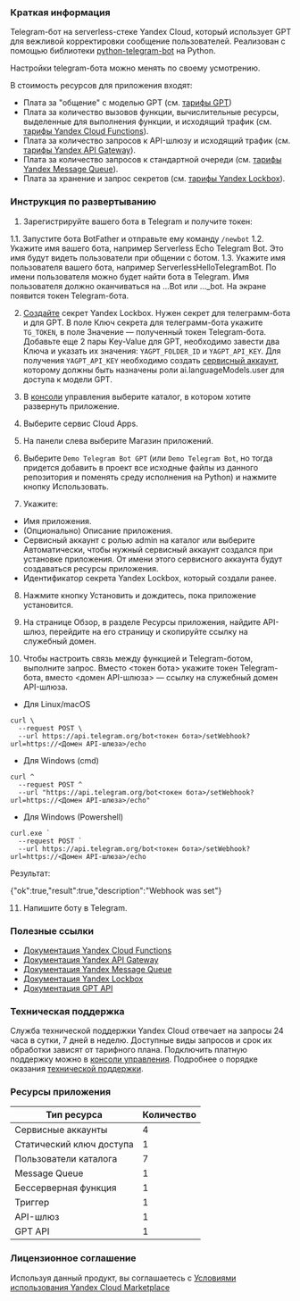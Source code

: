 ### Краткая информация
Telegram-бот на serverless-стеке Yandex Cloud, который использует GPT для вежливой корректировки сообщение пользователей. 
Реализован с помощью библиотеки [python-telegram-bot](https://docs.python-telegram-bot.org/en/stable/index.html) на Python.

Настройки telegram-бота можно менять по своему усмотрению.

В стоимость ресурсов для приложения входят:
- Плата за "общение" с моделью GPT (см. [тарифы GPT](https://cloud.yandex.ru/ru/docs/yandexgpt/pricing))
- Плата за количество вызовов функции, вычислительные ресурсы, выделенные для выполнения функции, и исходящий трафик (см. [тарифы Yandex Cloud Functions](https://cloud.yandex.ru/ru/docs/functions/pricing)).
- Плата за количество запросов к API-шлюзу и исходящий трафик (см. [тарифы Yandex API Gateway](https://cloud.yandex.ru/ru/docs/api-gateway/pricing)).
- Плата за количество запросов к стандартной очереди (см. [тарифы Yandex Message Queue](https://cloud.yandex.ru/ru/docs/message-queue/pricing)).
- Плата за хранение и запрос секретов (см. [тарифы Yandex Lockbox](https://cloud.yandex.ru/ru/docs/lockbox/pricing)).

### Инструкция по развертыванию
1. Зарегистрируйте вашего бота в Telegram и получите токен:

1.1. Запустите бота BotFather и отправьте ему команду `/newbot`
1.2. Укажите имя вашего бота, например Serverless Echo Telegram Bot. Это имя будут видеть пользователи при общении с ботом.
1.3. Укажите имя пользователя вашего бота, например ServerlessHelloTelegramBot. По имени пользователя можно будет найти бота в Telegram. Имя пользователя должно оканчиваться на ...Bot или ..._bot.
На экране появится токен Telegram-бота.

2. [Создайте](https://cloud.yandex.ru/docs/lockbox/operations/secret-create) секрет Yandex Lockbox. Нужен секрет для телеграмм-бота и для GPT. В поле Ключ секрета для телеграмм-бота укажите `TG_TOKEN`, в поле Значение — полученный токен Telegram-бота. Добавьте еще 2 пары Key-Value для GPT, необходимо завести два Ключа и указать их значения: `YAGPT_FOLDER_ID` и `YAGPT_API_KEY`. Для получения `YAGPT_API_KEY` необходимо создать [сервисный аккаунт](https://cloud.yandex.ru/ru/docs/iam/quickstart-sa), которому должны быть назначены роли ai.languageModels.user для доступа к модели GPT.

3. В [консоли](https://console.cloud.yandex.com/) управления выберите каталог, в котором хотите развернуть приложение.

4. Выберите сервис Cloud Apps.

5. На панели слева выберите Магазин приложений.

6. Выберите `Demo Telegram Bot GPT` (или `Demo Telegram Bot`, но тогда придется добавить в проект все исходные файлы из данного репозитория и поменять среду исполнения на Python) и нажмите кнопку Использовать.

7. Укажите:

- Имя приложения.
- (Опционально) Описание приложения.
- Сервисный аккаунт с ролью admin на каталог или выберите Автоматически, чтобы нужный сервисный аккаунт создался при установке приложения. От имени этого сервисного аккаунта будут создаваться ресурсы приложения.
- Идентификатор секрета Yandex Lockbox, который создали ранее.

8. Нажмите кнопку Установить и дождитесь, пока приложение установится.

9. На странице Обзор, в разделе Ресурсы приложения, найдите API-шлюз, перейдите на его страницу и скопируйте ссылку на служебный домен.

10. Чтобы настроить связь между функцией и Telegram-ботом, выполните запрос. Вместо <токен бота> укажите токен Telegram-бота, вместо <домен API-шлюза> — ссылку на служебный домен API-шлюза.
- Для Linux/macOS
```
curl \
  --request POST \
  --url https://api.telegram.org/bot<токен бота>/setWebhook?url=https://<Домен API-шлюза>/echo
```
- Для Windows (cmd)
```
curl ^
  --request POST ^
  --url "https://api.telegram.org/bot<токен бота>/setWebhook?url=https://<Домен API-шлюза>/echo"
```
- Для Windows (Powershell)
```
curl.exe `
  --request POST `
  --url https://api.telegram.org/bot<токен бота>/setWebhook?url=https://<Домен API-шлюза>/echo
```

Результат:

{"ok":true,"result":true,"description":"Webhook was set"}

11. Напишите боту в Telegram.

### Полезные ссылки
- [Документация Yandex Cloud Functions](https://cloud.yandex.ru/ru/docs/functions/)
- [Документация Yandex API Gateway](https://cloud.yandex.ru/ru/docs/api-gateway/)
- [Документация Yandex Message Queue](https://cloud.yandex.ru/ru/docs/message-queue/)
- [Документация Yandex Lockbox](https://cloud.yandex.ru/ru/docs/lockbox/)
- [Документация GPT API](https://cloud.yandex.ru/ru/docs/yandexgpt/)

### Техническая поддержка
Служба технической поддержки Yandex Cloud отвечает на запросы 24 часа в сутки, 7 дней в неделю. Доступные виды запросов и срок их обработки зависят от тарифного плана. Подключить платную поддержку можно в [консоли управления](https://support.yandex.cloud/plans?section=plan). Подробнее о порядке оказания [технической поддержки](https://cloud.yandex.ru/ru/docs/support/overview).

### Ресурсы приложения
| Тип ресурса | Количество |
| ----------- | ----------- |
| Сервисные аккаунты	  | 4   |
| Статический ключ доступа  | 1   |
| Пользователи каталога | 7   |
| Message Queue	  | 1   |
| Бессерверная функция  | 1   |
| Триггер	   | 1   |
| API-шлюз  | 1   |
| GPT API  | 1   |


### Лицензионное соглашение
Используя данный продукт, вы соглашаетесь с [Условиями использования Yandex Cloud Marketplace](https://yandex.ru/legal/cloud_terms_marketplace/)